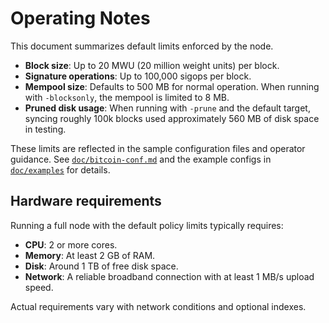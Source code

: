 # Operating Notes

This document summarizes default limits enforced by the node.

- **Block size**: Up to 20&nbsp;MWU (20 million weight units) per block.
- **Signature operations**: Up to 100,000 sigops per block.
- **Mempool size**: Defaults to 500&nbsp;MB for normal operation. When running with `-blocksonly`, the mempool is limited to 8&nbsp;MB.
- **Pruned disk usage**: When running with `-prune` and the default target, syncing roughly 100k blocks used approximately 560&nbsp;MB of disk space in testing.

These limits are reflected in the sample configuration files and operator guidance. See [`doc/bitcoin-conf.md`](bitcoin-conf.md) and the example configs in [`doc/examples`](examples) for details.

## Hardware requirements

Running a full node with the default policy limits typically requires:

- **CPU**: 2 or more cores.
- **Memory**: At least 2&nbsp;GB of RAM.
- **Disk**: Around 1&nbsp;TB of free disk space.
- **Network**: A reliable broadband connection with at least 1&nbsp;MB/s upload speed.

Actual requirements vary with network conditions and optional indexes.
